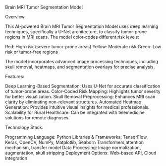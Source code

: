 Brain MRI Tumor Segmentation Model

Overview

This AI-powered Brain MRI Tumor Segmentation Model uses deep learning techniques, specifically a U-Net architecture, to classify tumor-prone regions in MRI scans. The model color-codes different risk levels:

Red: High risk (severe tumor-prone areas)
Yellow: Moderate risk
Green: Low risk or tumor-free regions

The model incorporates advanced image processing techniques, including skull removal, heatmaps, and segmentation overlays for precise analysis.

Features:

Deep Learning-Based Segmentation: Uses U-Net for accurate classification of tumor-prone areas.
Color-Coded Risk Mapping: Highlights tumor severity for better visualization.
Skull Removal Preprocessing: Enhances MRI scan clarity by eliminating non-relevant structures.
Automated Heatmap Generation: Provides intuitive visual insights for medical professionals.
Scalability for Rural Healthcare: Can be integrated with telemedicine solutions for remote diagnoses.

Technology Stack:

Programming Language: Python
Libraries & Frameworks: TensorFlow, Keras, OpenCV, NumPy, Matplotlib, Seaborn
Transformers,attention mechanism, transfer model
Data Processing: Image normalization, augmentation, skull stripping
Deployment Options: Web-based API, Cloud Integration
